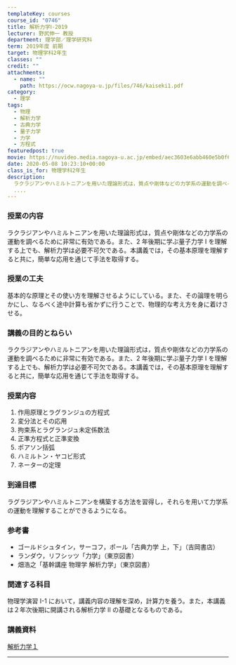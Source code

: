 ```yaml
---
templateKey: courses
course_id: "0746"
title: 解析力学Ⅰ-2019
lecturer: 野尻伸一 教授
department: 理学部／理学研究科
term: 2019年度 前期
target: 物理学科2年生
classes: ""
credit: ""
attachments:
  - name: ""
    path: https://ocw.nagoya-u.jp/files/746/kaiseki1.pdf
category:
  - 理学
tags:
  - 物理
  - 解析力学
  - 古典力学
  - 量子力学
  - 力学
  - 方程式
featuredpost: true
movie: https://nuvideo.media.nagoya-u.ac.jp/embed/aec3603e6abb460e5b0f6b180d19d37a38b78bb1
date: 2020-05-08 10:23:10+00:00
class_is_for: 物理学科2年生
description:
  ラクラジアンやハミルトニアンを用いた理論形式は，質点や剛体などの力学系の運動を調べるために非常に有効である。また、2年後期に学ぶ量子力学Iを理解する上でも、解析力学は必要不可欠である。本講義では，その基本原理を理解すると共に，簡単な応用を通じて手法を取得する。
  ....
---
```


### 授業の内容

ラクラジアンやハミルトニアンを用いた理論形式は，質点や剛体などの力学系の運動を調べるために非常に有効である。また、2 年後期に学ぶ量子力学 I を理解する上でも、解析力学は必要不可欠である。本講義では，その基本原理を理解すると共に，簡単な応用を通じて手法を取得する。

### 授業の工夫

基本的な原理とその使い方を理解させるようにしている。また、その論理を明らかにし、なるべく途中計算も省かずに行うことで、物理的な考え方を身に着けさせる。

### 講義の目的とねらい

ラクラジアンやハミルトニアンを用いた理論形式は，質点や剛体などの力学系の運動を調べるために非常に有効である。また、2 年後期に学ぶ量子力学 I を理解する上でも、解析力学は必要不可欠である。本講義では，その基本原理を理解すると共に，簡単な応用を通じて手法を取得する。

### 授業内容

1. 作用原理とラグランジュの方程式
2. 変分法とその応用
3. 拘束系とラグランジュ未定係数法
4. 正準方程式と正準変換
5. ポアソン括弧
6. ハミルトン・ヤコビ形式
7. ネーターの定理

### 到達目標

ラグラジアンやハミルトニアンを構築する方法を習得し，それらを用いて力学系の運動を理解することができるようになる。

### 参考書

- ゴールドシュタイン，サーコフ，ポール「古典力学 上，下」（吉岡書店）
- ランダウ，リフシッツ「力学」（東京図書）
- 畑浩之「基幹講座 物理学 解析力学」（東京図書）

### 関連する科目

物理学演習 I-1 において，講義内容の理解を深め，計算力を養う。また，本講義は２年次後期に開講される解析力学 II の基礎となるものである。

### 講義資料

[解析力学１](https://ocw.nagoya-u.jp/files/746/kaiseki1.pdf)

---
